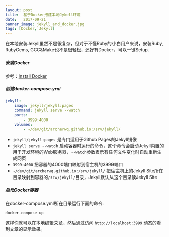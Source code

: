```yaml
---
layout: post
title:  基于Docker搭建本地Jykell环境
date:   2017-09-21
banner_image: jekyll_and_docker.jpg
tags: [Docker, Jekyll]
---
```


在本地安装Jekyll虽然不是很复杂，但对于不懂Ruby的小白用户来说，安装Ruby, RubyGems, GCC&Make也不是很轻松，还好有Docker，可以一键Setup.

<!--more-->

##### 安装Docker
参考：[Install Docker](https://docs.docker.com/engine/installation/)

##### 创建docker-compose.yml

```yaml
jekyll:
    image: jekyll/jekyll:pages
    command: jekyll serve --watch
    ports:
        - 3999:4000
    volumes:
        - ~/dev/git/archerwq.github.io:/srv/jekyll/
```

* `jekyll/jekyll:pages` 是专门适用于Github Pages的Jekyll镜像
* `jekyll serve --watch` 启动容器时运行的命令，这个命令会启动Jekyll内置的用于开发环境的Web服务器，`--watch`参数表示有任何文件变化时自动重新生成网页
* `3999:4000` 把容器的4000端口映射到宿主机的3999端口
* `~/dev/git/archerwq.github.io:/srv/jekyll/` 把宿主机上的Jekyll Site所在目录映射到容器的`/srv/jekyll/`目录，Jekyll默认从这个目录读Jekyll Site


##### 启动Docker容器
在docker-compose.yml所在目录运行下面的命令:    
```shell
docker-compose up
```

这样你就可以在本地编辑文章，然后通过访问 `http://localhost:3999` 动态的看到文章的显示效果。
